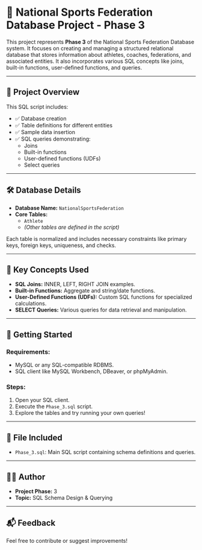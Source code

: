 # 🏅 National Sports Federation Database Project - Phase 3

This project represents **Phase 3** of the National Sports Federation Database system. It focuses on creating and managing a structured relational database that stores information about athletes, coaches, federations, and associated entities. It also incorporates various SQL concepts like joins, built-in functions, user-defined functions, and queries.

---

## 📂 Project Overview

This SQL script includes:
- ✅ Database creation
- ✅ Table definitions for different entities
- ✅ Sample data insertion
- ✅ SQL queries demonstrating:
  - Joins
  - Built-in functions
  - User-defined functions (UDFs)
  - Select queries

---

## 🛠 Database Details

- **Database Name:** `NationalSportsFederation`
- **Core Tables:**
  - `Athlete`
  - *(Other tables are defined in the script)*

Each table is normalized and includes necessary constraints like primary keys, foreign keys, uniqueness, and checks.

---

## 📌 Key Concepts Used

- **SQL Joins:** INNER, LEFT, RIGHT JOIN examples.
- **Built-in Functions:** Aggregate and string/date functions.
- **User-Defined Functions (UDFs):** Custom SQL functions for specialized calculations.
- **SELECT Queries:** Various queries for data retrieval and manipulation.

---

## 🚀 Getting Started

### Requirements:
- MySQL or any SQL-compatible RDBMS.
- SQL client like MySQL Workbench, DBeaver, or phpMyAdmin.

### Steps:
1. Open your SQL client.
2. Execute the `Phase_3.sql` script.
3. Explore the tables and try running your own queries!

---

## 📁 File Included

- `Phase_3.sql`: Main SQL script containing schema definitions and queries.

---

## 👨‍💻 Author

- **Project Phase:** 3
- **Topic:** SQL Schema Design & Querying

---

## 📬 Feedback

Feel free to contribute or suggest improvements!



